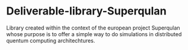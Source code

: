 # Deliverable-library-Superqulan
Library created within the context of the european project Superqulan whose purpose is to offer a simple way to do simulations in distributed quentum computing architechtures.
